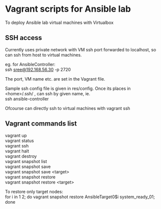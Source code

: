 # Vagrant scripts for Ansible lab
To deploy Ansible lab virtual machines with Virtualbox

## SSH access
Currently uses private network with VM ssh port forwarded to localhost, so can ssh from host to virtual machines.

eg. for AnsibleController:\
ssh sree@192.168.56.30 -p 2720

The port, VM name etc. are set in the Vagrant file.

Sample ssh config file is given in res/config. Once its places in \<home\>/.ssh/ , can ssh by given name, ie.\
ssh ansible-controller

Ofcourse can directly ssh to virtual machines with
vagrant ssh <target>

## Vagrant commands list
vagrant up\
vagrant status\
vagrant ssh <target>\
vagrant halt\
vagrant destroy\
vagrant snapshot list\
vagrant snapshot save \
vagrant snapshot save \<target\>\
vagrant snapshot restore \
vagrant snapshot restore \<target\>

To restore only target nodes:\
for i in 1 2; do vagrant snapshot restore AnsibleTarget0$i system_ready_01; done